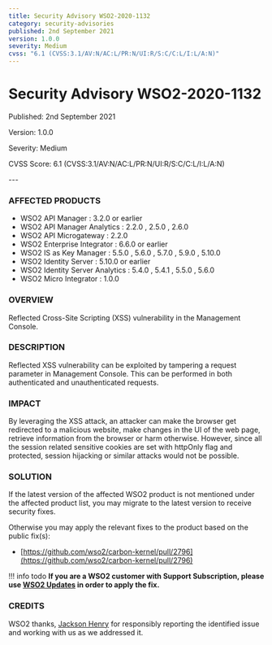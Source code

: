 ```yaml
---
title: Security Advisory WSO2-2020-1132
category: security-advisories
published: 2nd September 2021
version: 1.0.0
severity: Medium
cvss: "6.1 (CVSS:3.1/AV:N/AC:L/PR:N/UI:R/S:C/C:L/I:L/A:N)"
---
```


# Security Advisory WSO2-2020-1132

<p class="doc-info">Published: 2nd September 2021</p>
<p class="doc-info">Version: 1.0.0</p>
<p class="doc-info">Severity: Medium</p>
<p class="doc-info">CVSS Score: 6.1 (CVSS:3.1/AV:N/AC:L/PR:N/UI:R/S:C/C:L/I:L/A:N)</p>
---

### AFFECTED PRODUCTS
* WSO2 API Manager : 3.2.0 or earlier
* WSO2 API Manager Analytics : 2.2.0 , 2.5.0 , 2.6.0 
* WSO2 API Microgateway : 2.2.0
* WSO2 Enterprise Integrator : 6.6.0 or earlier
* WSO2 IS as Key Manager :  5.5.0 , 5.6.0 , 5.7.0 , 5.9.0 , 5.10.0
* WSO2 Identity Server : 5.10.0  or earlier
* WSO2 Identity Server Analytics : 5.4.0 , 5.4.1 , 5.5.0 , 5.6.0
* WSO2 Micro Integrator : 1.0.0


### OVERVIEW
Reflected Cross-Site Scripting (XSS) vulnerability in the Management Console.


### DESCRIPTION
Reflected XSS vulnerability can be exploited by tampering a request parameter in Management Console. This can be performed in both authenticated and unauthenticated requests.


### IMPACT
By leveraging the XSS attack, an attacker can make the browser get redirected to a malicious website, make changes in the UI of the web page, retrieve information from the browser or harm otherwise. However, since all the session related sensitive cookies are set with httpOnly flag and protected, session hijacking or similar attacks would not be possible.


### SOLUTION
If the latest version of the affected WSO2 product is not mentioned under the affected product list, you may migrate to the latest version to receive security fixes.

Otherwise you may apply the relevant fixes to the product based on the public fix(s):

* [https://github.com/wso2/carbon-kernel/pull/2796](https://github.com/wso2/carbon-kernel/pull/2796)


!!! info todo
    **If you are a WSO2 customer with Support Subscription, please use [WSO2 Updates](https://wso2.com/updates/) in order to apply the fix.**


### CREDITS
WSO2 thanks, [Jackson Henry](https://twitter.com/JacksonHHax) for responsibly reporting the identified issue and working with us as we addressed it.
